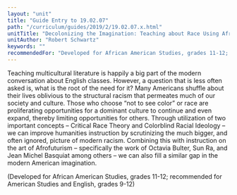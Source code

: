 ```yaml
---
layout: "unit"
title: "Guide Entry to 19.02.07"
path: "/curriculum/guides/2019/2/19.02.07.x.html"
unitTitle: "Decolonizing the Imagination: Teaching about Race Using Afrofuturism and Critical Race Theory"
unitAuthor: "Robert Schwartz"
keywords: ""
recommendedFor: "Developed for African American Studies, grades 11-12; recommended for American Studies and English, grades 9-12" 
---
```

<main>
<p>Teaching multicultural literature is happily a big part of the modern conversation about English classes. However, a question that is less often asked is, what is the root of the need for it? Many Americans shuffle about their lives oblivious to the structural racism that permeates much of our society and culture. Those who choose &ldquo;not to see color&rdquo; or race are proliferating opportunities for a dominant culture to continue and even expand, thereby limiting opportunities for others. Through utilization of two important concepts &ndash; Critical Race Theory and Colorblind Racial Ideology &ndash; we can improve humanities instruction by scrutinizing the much bigger, and often ignored, picture of modern racism. Combining this with instruction on the art of Afrofuturism &ndash; specifically the work of Octavia Bulter, Sun Ra, and Jean Michel Basquiat among others &ndash; we can also fill a similar gap in the modern American imagination.</p>
<p></p>
<p>(Developed for African American Studies, grades 11-12; recommended for American Studies and English, grades 9-12)</p>
</main>
